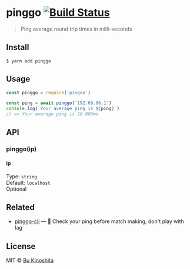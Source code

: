 # pinggo [![Build Status](https://travis-ci.org/bukinoshita/pinggo.svg?branch=master)](https://travis-ci.org/bukinoshita/pinggo)

> Ping average round trip times in milli-seconds

## Install

```
$ yarn add pinggo
```

## Usage

```js
const pinggo = require('pingoo')

const ping = await pinggo('192.69.96.1')
console.log(`Your average ping is ${ping}`)
// => Your average ping is 20.080ms
```

## API

### pinggo(ip)

#### ip

Type: `string`<br/>
Default: `localhost`<br/>
Optional

## Related

- [pinggo-cli](https://github.com/bukinoshita/pinggo-cli) — :signal_strength: Check your ping before match making, don't play with lag

## License

MIT © [Bu Kinoshita](https://bukinoshita.io)
